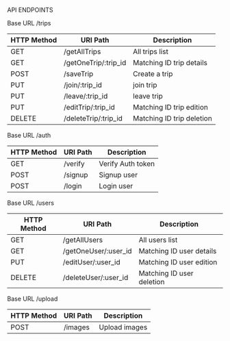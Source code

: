API ENDPOINTS

Base URL  /trips

| HTTP Method | URI Path             | Description               |
| ----------- | -------------------- | ------------------------- |
| GET         | /getAllTrips         | All trips list            |
| GET         | /getOneTrip/:trip_id | Matching ID trip details  |
| POST        | /saveTrip            | Create a trip             |
| PUT         | /join/:trip_id       | join trip                 |
| PUT         | /leave/:trip_id      | leave trip                |
| PUT         | /editTrip/:trip_id   | Matching ID trip edition  |
| DELETE      | /deleteTrip/:trip_id | Matching ID trip deletion |


Base URL  /auth

| HTTP Method | URI Path | Description       |
| ----------- | -------- | ----------------- |
| GET         | /verify  | Verify Auth token |
| POST        | /signup  | Signup user       |
| POST        | /login   | Login user        |

Base URL /users

| HTTP Method | URI Path             | Description               |
| ----------- | -------------------- | ------------------------- |
| GET         | /getAllUsers         | All users list            |
| GET         | /getOneUser/:user_id | Matching ID user details  |
| PUT         | /editUser/:user_id   | Matching ID user edition  |
| DELETE      | /deleteUser/:user_id | Matching ID user deletion |


Base URL  /upload

| HTTP Method | URI Path | Description   |
| ----------- | -------- | ------------- |
| POST        | /images  | Upload images |


